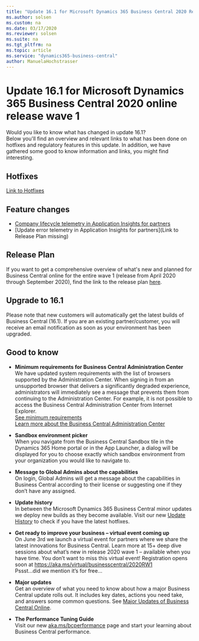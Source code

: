 ```yaml
---
title: "Update 16.1 for Microsoft Dynamics 365 Business Central 2020 Release Wave 1"
ms.author: solsen
ms.custom: na
ms.date: 03/17/2020
ms.reviewer: solsen
ms.suite: na
ms.tgt_pltfrm: na
ms.topic: article
ms.service: "dynamics365-business-central"
author: ManuelaHochstrasser
---
```


# Update 16.1 for Microsoft Dynamics 365 Business Central 2020 online release wave 1
Would you like to know what has changed in update 16.1?   
Below you'll find an overview and relevant links to what has been done on hotfixes and regulatory features in this update. In addition, we have gathered some good to know information and links, you might find interesting.  

## Hotfixes
[Link to Hotfixes](https://support.microsoft.com/en-us/help/4549686)

## Feature changes
- [Company lifecycle telemetry in Application Insights for partners](https://docs.microsoft.com/dynamics365-release-plan/2020wave1/dynamics365-business-central/company-lifecycle-telemetry-application-insights-partners)   
- [Update error telemetry in Application Insights for partners](Link to Release Plan missing)

## Release Plan
If you want to get a comprehensive overview of what's new and planned for Business Central online for the entire wave 1 (release from April 2020 through September 2020), find the link to the release plan [here](https://docs.microsoft.com/dynamics365-release-plan/2020wave1/dynamics365-business-central/planned-features). 

## Upgrade to 16.1
Please note that new customers will automatically get the latest builds of Business Central (16.1). If you are an existing partner/customer, you will receive an email notification as soon as your environment has been upgraded. 

## Good to know

- **Minimum requirements for Business Central Administration Center**   
We have updated system requirements with the list of browsers supported by the Administration Center. When signing in from an unsupported browser that delivers a significantly degraded experience, administrators will immediately see a message that prevents them from continuing to the Administration Center. For example, it is not possible to access the Business Central Administration Center from Internet Explorer.   
[See minimum requirements](https://docs.microsoft.com/dynamics365/business-central/product-requirements#tac)   
[Learn more about the Business Central Administration Center](https://docs.microsoft.com/dynamics365/business-central/dev-itpro/administration/tenant-admin-center) 
- **Sandbox environment picker**   
When you navigate from the Business Central Sandbox tile in the Dynamics 365 Home portal or in the App Launcher, a dialog will be displayed for you to choose exactly which sandbox environment from your organization you would like to navigate to.

- **Message to Global Admins about the capabilities**   
On login, Global Admins will get a message about the capabilities in Business Central according to their license or suggesting one if they don’t have any assigned.

- **Update history**   
In between the Microsoft Dynamics 365 Business Central minor updates we deploy new builds as they become available. Visit our new [Update History](https://support.microsoft.com/help/4553289/update-history-for-microsoft-dynamics-365-business-central) to check if you have the latest hotfixes. 

- **Get ready to improve your business – virtual event coming up**   
On June 3rd we launch a virtual event for partners where we share the latest innovations for Business Central. Learn more at 15+ deep dive sessions about what’s new in release 2020 wave 1 – available when you have time. 
You don’t want to miss this virtual event! Registration opens soon at https://aka.ms/virtual/businesscentral/2020RW1   
Pssst…did we mention it’s for free…


- **Major updates**  
Get an overview of what you need to know about how a major Business Central update rolls out. It includes key dates, actions you need take, and answers some common questions. See [Major Updates of Business Central Online](https://docs.microsoft.com/dynamics365/business-central/dev-itpro/administration/update-rollout-timelime). 

- **The Performance Tuning Guide**   
Visit our new [aka.ms/bcperformance](https://aka.ms/bcperformance) page and start your learning about Business Central performance. 
